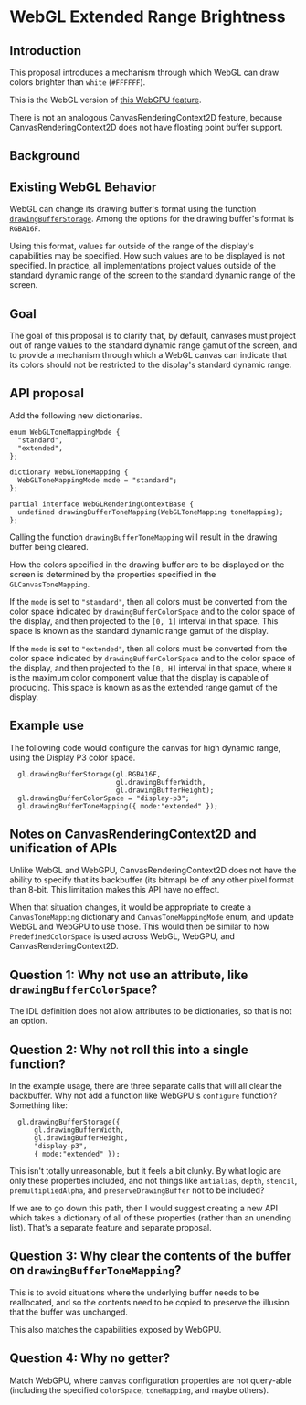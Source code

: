 # WebGL Extended Range Brightness

## Introduction

This proposal introduces a mechanism through which WebGL can draw colors
brighter than `white` (`#FFFFFF`).

This is the WebGL version of [this WebGPU feature](https://github.com/ccameron-chromium/webgpu-hdr/blob/main/EXPLAINER.md).

There is not an analogous CanvasRenderingContext2D feature, because CanvasRenderingContext2D does not have floating point buffer support.

## Background

## Existing WebGL Behavior

WebGL can change its drawing buffer's format using the function
[`drawingBufferStorage`](https://registry.khronos.org/webgl/specs/latest/1.0/#2.2).
Among the options for the drawing buffer's format is `RGBA16F`.

Using this format, values far outside of the range of the display's
capabilities may be specified. How such values are to be displayed is not
specified. In practice, all implementations project values outside of the
standard dynamic range of the screen to the standard dynamic range of the
screen.

## Goal

The goal of this proposal is to clarify that, by default, canvases must project
out of range values to the standard dynamic range gamut of the screen, and to
provide a mechanism through which a WebGL canvas can indicate that its colors
should not be restricted to the display's standard dynamic range.

## API proposal

Add the following new dictionaries.

```webidl
enum WebGLToneMappingMode {
  "standard",
  "extended",
};

dictionary WebGLToneMapping {
  WebGLToneMappingMode mode = "standard";
};

partial interface WebGLRenderingContextBase {
  undefined drawingBufferToneMapping(WebGLToneMapping toneMapping);
};
```

Calling the function `drawingBufferToneMapping` will result in the drawing
buffer being cleared.

How the colors specified in the drawing buffer are to be displayed on the screen
is determined by the properties specified in the `GLCanvasToneMapping`.

If the `mode` is set to `"standard"`, then all colors must be converted from the
color space indicated by `drawingBufferColorSpace` and to the color space of the
display, and then projected to the `[0, 1]` interval in that space. This space
is known as the standard dynamic range gamut of the display.

If the `mode` is set to `"extended"`, then all colors must be converted from the
color space indicated by `drawingBufferColorSpace` and to the color space of the
display, and then projected to the `[0, H]` interval in that space, where `H` is
the maximum color component value that the display is capable of producing.
This space is known as as the extended range gamut of the display.

## Example use

The following code would configure the canvas for high dynamic range, using the
Display P3 color space.

```
  gl.drawingBufferStorage(gl.RGBA16F,
                          gl.drawingBufferWidth,
                          gl.drawingBufferHeight);
  gl.drawingBufferColorSpace = "display-p3";
  gl.drawingBufferToneMapping({ mode:"extended" });
```

## Notes on CanvasRenderingContext2D and unification of APIs

Unlike WebGL and WebGPU, CanvasRenderingContext2D does not have the ability to
specify that its backbuffer (its bitmap) be of any other pixel format than 8-bit.
This limitation makes this API have no effect.

When that situation changes, it would be appropriate to create a
`CanvasToneMapping` dictionary and `CanvasToneMappingMode` enum, and update
WebGL and WebGPU to use those. This would then be similar to how
`PredefinedColorSpace` is used across WebGL, WebGPU, and CanvasRenderingContext2D.

## Question 1: Why not use an attribute, like `drawingBufferColorSpace`?

The IDL definition does not allow attributes to be dictionaries, so that is not
an option.

## Question 2: Why not roll this into a single function?

In the example usage, there are three separate calls that will all clear the
backbuffer. Why not add a function like WebGPU's `configure` function? Something
like:

```
  gl.drawingBufferStorage({
      gl.drawingBufferWidth,
      gl.drawingBufferHeight,
      "display-p3",
      { mode:"extended" });
```

This isn't totally unreasonable, but it feels a bit clunky. By what logic are
only these properties included, and not things like `antialias`, `depth`,
`stencil`, `premultipliedAlpha`, and `preserveDrawingBuffer` not to be included?

If we are to go down this path, then I would suggest creating a new API which
takes a dictionary of all of these properties (rather than an unending list).
That's a separate feature and separate proposal.

## Question 3: Why clear the contents of the buffer on `drawingBufferToneMapping`?

This is to avoid situations where the underlying buffer needs to be reallocated,
and so the contents need to be copied to preserve the illusion that the buffer
was unchanged.

This also matches the capabilities exposed by WebGPU.

## Question 4: Why no getter?

Match WebGPU, where canvas configuration properties are not query-able (including
the specified `colorSpace`, `toneMapping`, and maybe others).

